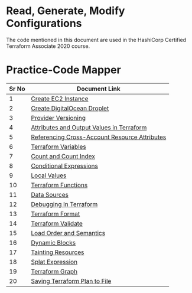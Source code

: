 # Read, Generate, Modify Configurations

The code mentioned in this document are used in the HashiCorp Certified Terraform Associate 2020 course.


# Practice-Code Mapper

| Sr No | Document Link |
| ------ | ------ |
| 1 | [Create EC2 Instance][PlDd] |
| 2 | [Create DigitalOcean Droplet  ][PlDe] |
| 3 | [Provider Versioning][PlDt] |
| 4 | [Attributes and Output Values in Terraform][PlDa] |
| 5 | [Referencing Cross-Account Resource Attributes][PlDb] |
| 6 | [Terraform Variables][PlDc] |
| 7 | [Count and Count Index][PlDf] |
| 8 | [Conditional Expressions][PlDg] |
| 9 | [Local Values][PlDh] |
| 10 | [Terraform Functions][PlDi] |
| 11 | [Data Sources][PlDj] |
| 12 | [Debugging In Terraform][PlDk] |
| 13 | [Terraform Format][PlDl] |
| 14 | [Terraform Validate][PlDm] |
| 15 | [Load Order and Semantics][PlDn] |
| 16 | [Dynamic Blocks][PlDo] |
| 17 | [Tainting Resources][PlDp] |
| 18 | [Splat Expression][PlDq] |
| 19 | [Terraform Graph][PlDr] |
| 20 | [Saving Terraform Plan to File][PlDs] |
 
[PlDa]: <attributes and output values/Readme.md>
[PlDb]: <referencing cross-account>
[PlDc]: <variables>
[PlDd]: <Create EC2 Instance>
[PlDe]: <Create DO Droplet>
[PlDf]: <Count and Count Index>
[PlDg]: <conditional expressions>
[PlDh]: <local values>
[PlDi]: <functions>
[PlDj]: <data sources>
[PlDk]: <debugging>
[PlDl]: <format>
[PlDm]: <validate>
[PlDn]: <load order>
[PlDo]: <dynamic blocks>
[PlDp]: <tainting resources>
[PlDq]: <splat expressions>
[PlDr]: <graph>
[PlDs]: <plan>
[PlDt]: <provider versioning>


